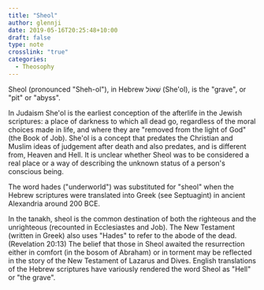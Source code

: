 ```yaml
---
title: "Sheol"
author: glennji
date: 2019-05-16T20:25:48+10:00
draft: false
type: note
crosslink: "true"
categories:
  - Theosophy
---
```

Sheol (pronounced "Sheh-ol"), in Hebrew שְׁאוֹל (She'ol), is the "grave", or "pit" or "abyss".

<div>In Judaism She'ol is the earliest conception of the afterlife in the Jewish scriptures: a place of darkness to which all dead go, regardless of the moral choices made in life, and where they are "removed from the light of God" (the Book of Job). She'ol is a concept that predates the Christian and Muslim ideas of judgement after death and also predates, and is different from, Heaven and Hell. It is unclear whether Sheol was to be considered a real place or a way of describing the unknown status of a person's conscious being.</div>

The word hades ("underworld") was substituted for "sheol" when the Hebrew scriptures were translated into Greek (see Septuagint) in ancient Alexandria around 200 BCE.

In the tanakh, sheol is the common destination of both the righteous and the unrighteous (recounted in Ecclesiastes and Job). The New Testament (written in Greek) also uses "Hades" to refer to the abode of the dead. (Revelation 20:13) The belief that those in Sheol awaited the resurrection either in comfort (in the bosom of Abraham) or in torment may be reflected in the story of the New Testament of Lazarus and Dives. English translations of the Hebrew scriptures have variously rendered the word Sheol as "Hell" or "the grave".
